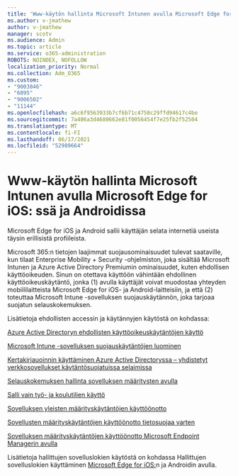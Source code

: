 ```yaml
---
title: 'Www-käytön hallinta Microsoft Intunen avulla Microsoft Edge for iOS: ssä ja Androidissa'
ms.author: v-jmathew
author: v-jmathew
manager: scotv
ms.audience: Admin
ms.topic: article
ms.service: o365-administration
ROBOTS: NOINDEX, NOFOLLOW
localization_priority: Normal
ms.collection: Adm_O365
ms.custom:
- "9003846"
- "6895"
- "9006502"
- "11144"
ms.openlocfilehash: a6c6f9563933b7cf6b71c4758c29ffd94617c4be
ms.sourcegitcommit: 7a406a3d4680662e81f0056454f7e25fb2f52504
ms.translationtype: MT
ms.contentlocale: fi-FI
ms.lasthandoff: 06/17/2021
ms.locfileid: "52989664"
---
```

# <a name="use-microsoft-intune-to-manage-web-access-in-microsoft-edge-for-ios-and-android"></a>Www-käytön hallinta Microsoft Intunen avulla Microsoft Edge for iOS: ssä ja Androidissa

Microsoft Edge for iOS ja Android sallii käyttäjän selata internetiä useista täysin erillisistä profiileista.

Microsoft 365:n tietojen laajimmat suojausominaisuudet tulevat saataville, kun tilaat Enterprise Mobility + Security -ohjelmiston, joka sisältää Microsoft Intunen ja Azure Active Directory Premiumin ominaisuudet, kuten ehdollisen käyttöoikeuden. Sinun on otettava käyttöön vähintään ehdollinen käyttöoikeuskäytäntö, jonka (1) avulla käyttäjät voivat muodostaa yhteyden mobiililaitteista Microsoft Edge for iOS- ja Android-laitteisiin, ja että (2) toteuttaa Microsoft Intune -sovelluksen suojauskäytännön, joka tarjoaa suojatun selauskokemuksen.

Lisätietoja ehdollisten accessin ja käytännyjen käytöstä on kohdassa:

[Azure Active Directoryn ehdollisten käyttöoikeuskäytäntöjen käyttö](https://go.microsoft.com/fwlink/?linkid=2132481)

[Microsoft Intune -sovelluksen suojauskäytäntöjen luominen](https://go.microsoft.com/fwlink/?linkid=2132651)

[Kertakirjauoinnin käyttäminen Azure Active Directoryssa – yhdistetyt verkkosovellukset käytäntösuojatuissa selaimissa](https://go.microsoft.com/fwlink/?linkid=2132482)

[Selauskokemuksen hallinta sovelluksen määritysten avulla](https://go.microsoft.com/fwlink/?linkid=2132483)

[Salli vain työ- ja koulutilien käyttö](https://go.microsoft.com/fwlink/?linkid=2132652)

[Sovelluksen yleisten määrityskäytäntöjen käyttöönotto](https://go.microsoft.com/fwlink/?linkid=2132653)

[Sovellusten määrityskäytäntöjen käyttöönotto tietosuojaa varten](https://go.microsoft.com/fwlink/?linkid=2132654)

[Sovelluksen määrityskäytäntöjen käyttöönotto Microsoft Endpoint Managerin avulla](https://go.microsoft.com/fwlink/?linkid=2132707)

Lisätietoja hallittujen sovelluslokien käytöstä on kohdassa Hallittujen sovelluslokien käyttäminen [Microsoft Edge for iOS:](https://go.microsoft.com/fwlink/?linkid=2132578)n ja Androidin avulla.
